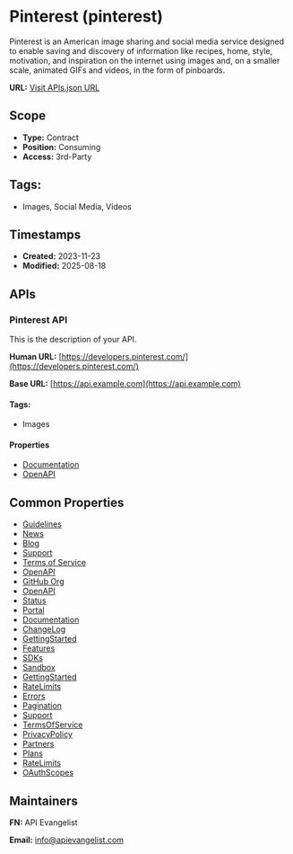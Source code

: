 # Pinterest (pinterest)

Pinterest is an American image sharing and social media service designed to
enable saving and discovery of information like recipes, home, style,
motivation, and inspiration on the internet using images and, on a smaller
scale, animated GIFs and videos, in the form of pinboards.

**URL:** [Visit APIs.json URL](https://raw.githubusercontent.com/api-search/images/main/_apis/pinterest/apis.md)

## Scope

- **Type:** Contract 
- **Position:** Consuming 
- **Access:** 3rd-Party 

## Tags:

 - Images, Social Media, Videos

## Timestamps

- **Created:** 2023-11-23 
- **Modified:** 2025-08-18 

## APIs

### Pinterest API
This is the description of your API.

**Human URL:** [https://developers.pinterest.com/](https://developers.pinterest.com/)

**Base URL:** [https://api.example.com](https://api.example.com)


#### Tags:

 - Images

#### Properties

- [Documentation](https://developers.pinterest.com/docs/api/v5/)
- [OpenAPI](properties/pinterest-api-openapi.yml)

## Common Properties

- [Guidelines](https://www.pinterest.com/_/_/policy/developer-guidelines)
- [News](https://www.pinterest.com/_/_/newsroom/)
- [Blog](https://medium.com/pinterest-engineering)
- [Support](https://help.pinterest.com/contact)
- [Terms of Service](https://developers.pinterest.com/terms/)
- [OpenAPI](https://github.com/pinterest/api-description)
- [GitHub Org](https://github.com/pinterest)
- [OpenAPI](properties/api-description)
- [Status](https://www.pintereststatus.com/)
- [Portal](https://developers.pinterest.com/)
- [Documentation](https://developers.pinterest.com/docs/overview/welcome/)
- [ChangeLog](https://developers.pinterest.com/docs/changelog/changelog/)
- [GettingStarted](https://developers.pinterest.com/docs/getting-started/connect-app/)
- [Features](https://developers.pinterest.com/docs/api-features/track-conversion-events/)
- [SDKs](https://developers.pinterest.com/docs/developer-tools/sdk/)
- [Sandbox](https://developers.pinterest.com/docs/developer-tools/sandbox/)
- [GettingStarted](https://developers.pinterest.com/docs/developer-tools/quickstart-tools/)
- [RateLimits](https://developers.pinterest.com/docs/reference/rate-limits/)
- [Errors](https://developers.pinterest.com/docs/reference/error-codes/)
- [Pagination](https://developers.pinterest.com/docs/reference/pagination/)
- [Support](https://developers.pinterest.com/docs/reference/help-and-feedback/)
- [TermsOfService](https://developers.pinterest.com/terms/)
- [PrivacyPolicy](https://policy.pinterest.com/en/privacy-policy)
- [Partners](https://business.pinterest.com/pinterest-business-partners/)
- [Plans](https://example.com/plans)
- [RateLimits](https://developers.pinterest.com/docs/reference/rate-limits/)
- [OAuthScopes](https://developers.pinterest.com/docs/getting-started/set-up-authentication-and-authorization/#available-scopes)

## Maintainers

**FN:** API Evangelist

**Email:** info@apievangelist.com

